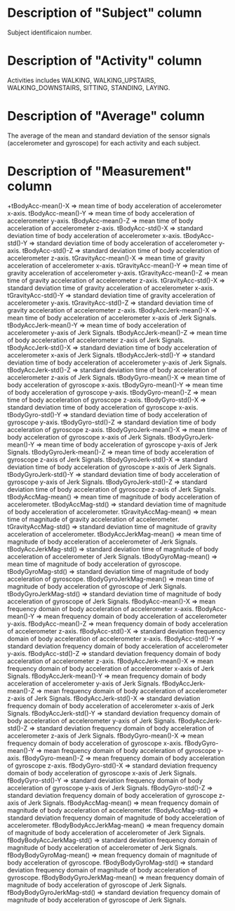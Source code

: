 
Description of "Subject" column
===============================
Subject identificaion number.

Description of "Activity" column
===============================
Activities includes WALKING, WALKING_UPSTAIRS, WALKING_DOWNSTAIRS, SITTING, STANDING, LAYING.

Description of "Average" column
===============================
The average of the mean and standard deviation of the sensor signals (accelerometer and gyroscope) for each activity and each subject.

Description of "Measurement" column
===================================
+tBodyAcc-mean()-X => mean time of body acceleration of accelerometer x-axis.
tBodyAcc-mean()-Y => mean time of body acceleration of accelerometer y-axis.
tBodyAcc-mean()-Z => mean time of body acceleration of accelerometer z-axis.
tBodyAcc-std()-X => standard deviation time of body acceleration of accelerometer x-axis.
tBodyAcc-std()-Y => standard deviation time of body acceleration of accelerometer y-axis.
tBodyAcc-std()-Z => standard deviation time of body acceleration of accelerometer z-axis.
tGravityAcc-mean()-X => mean time of gravity acceleration of accelerometer x-axis.
tGravityAcc-mean()-Y => mean time of gravity acceleration of accelerometer y-axis.
tGravityAcc-mean()-Z => mean time of gravity acceleration of accelerometer z-axis.
tGravityAcc-std()-X => standard deviation time of gravity acceleration of accelerometer x-axis.
tGravityAcc-std()-Y => standard deviation time of gravity acceleration of accelerometer y-axis.
tGravityAcc-std()-Z => standard deviation time of gravity acceleration of accelerometer z-axis.
tBodyAccJerk-mean()-X => mean time of body acceleration of accelerometer x-axis of Jerk Signals.
tBodyAccJerk-mean()-Y => mean time of body acceleration of accelerometer y-axis of Jerk Signals.
tBodyAccJerk-mean()-Z => mean time of body acceleration of accelerometer z-axis of Jerk Signals.
tBodyAccJerk-std()-X => standard deviation time of body acceleration of accelerometer x-axis of Jerk Signals.
tBodyAccJerk-std()-Y => standard deviation time of body acceleration of accelerometer y-axis of Jerk Signals.
tBodyAccJerk-std()-Z => standard deviation time of body acceleration of accelerometer z-axis of Jerk Signals.
tBodyGyro-mean()-X => mean time of body acceleration of gyroscope x-axis.
tBodyGyro-mean()-Y => mean time of body acceleration of gyroscope y-axis.
tBodyGyro-mean()-Z => mean time of body acceleration of gyroscope z-axis.
tBodyGyro-std()-X => standard deviation time of body acceleration of gyroscope x-axis.
tBodyGyro-std()-Y => standard deviation time of body acceleration of gyroscope y-axis.
tBodyGyro-std()-Z => standard deviation time of body acceleration of gyroscope z-axis.
tBodyGyroJerk-mean()-X => mean time of body acceleration of gyroscope x-axis of Jerk Signals.
tBodyGyroJerk-mean()-Y => mean time of body acceleration of gyroscope y-axis of Jerk Signals.
tBodyGyroJerk-mean()-Z => mean time of body acceleration of gyroscope z-axis of Jerk Signals.
tBodyGyroJerk-std()-X => standard deviation time of body acceleration of gyroscope x-axis of Jerk Signals.
tBodyGyroJerk-std()-Y => standard deviation time of body acceleration of gyroscope y-axis of Jerk Signals.
tBodyGyroJerk-std()-Z => standard deviation time of body acceleration of gyroscope z-axis of Jerk Signals.
tBodyAccMag-mean() => mean time of magnitude of body acceleration of accelerometer.
tBodyAccMag-std() => standard deviation time of magnitude of body acceleration of accelerometer.
tGravityAccMag-mean() => mean time of magnitude of gravity acceleration of accelerometer.
tGravityAccMag-std() => standard deviation time of magnitude of gravity acceleration of accelerometer.
tBodyAccJerkMag-mean() => mean time of magnitude of body acceleration of accelerometer of Jerk Signals.
tBodyAccJerkMag-std() => standard deviation time of magnitude of body acceleration of accelerometer of Jerk Signals.
tBodyGyroMag-mean() => mean time of magnitude of body acceleration of gyroscope.
tBodyGyroMag-std() => standard deviation time of magnitude of body acceleration of gyroscope.
tBodyGyroJerkMag-mean() => mean time of magnitude of body acceleration of gyroscope of Jerk Signals.
tBodyGyroJerkMag-std() => standard deviation time of magnitude of body acceleration of gyroscope of Jerk Signals.
fBodyAcc-mean()-X => mean frequency domain of body acceleration of accelerometer x-axis.
fBodyAcc-mean()-Y => mean frequency domain of body acceleration of accelerometer y-axis.
fBodyAcc-mean()-Z => mean frequency domain of body acceleration of accelerometer z-axis.
fBodyAcc-std()-X => standard deviation frequency domain of body acceleration of accelerometer x-axis.
fBodyAcc-std()-Y => standard deviation frequency domain of body acceleration of accelerometer y-axis.
fBodyAcc-std()-Z => standard deviation frequency domain of body acceleration of accelerometer z-axis.
fBodyAccJerk-mean()-X => mean frequency domain of body acceleration of accelerometer x-axis of Jerk Signals.
fBodyAccJerk-mean()-Y => mean frequency domain of body acceleration of accelerometer y-axis of Jerk Signals.
fBodyAccJerk-mean()-Z => mean frequency domain of body acceleration of accelerometer z-axis of Jerk Signals.
fBodyAccJerk-std()-X => standard deviation frequency domain of body acceleration of accelerometer x-axis of Jerk Signals.
fBodyAccJerk-std()-Y => standard deviation frequency domain of body acceleration of accelerometer y-axis of Jerk Signals.
fBodyAccJerk-std()-Z => standard deviation frequency domain of body acceleration of accelerometer z-axis of Jerk Signals.
fBodyGyro-mean()-X => mean frequency domain of body acceleration of gyroscope x-axis.
fBodyGyro-mean()-Y => mean frequency domain of body acceleration of gyroscope y-axis.
fBodyGyro-mean()-Z => mean frequency domain of body acceleration of gyroscope z-axis.
fBodyGyro-std()-X => standard deviation frequency domain of body acceleration of gyroscope x-axis of Jerk Signals.
fBodyGyro-std()-Y => standard deviation frequency domain of body acceleration of gyroscope y-axis of Jerk Signals.
fBodyGyro-std()-Z => standard deviation frequency domain of body acceleration of gyroscope z-axis of Jerk Signals.
fBodyAccMag-mean() => mean frequency domain of magnitude of body acceleration of accelerometer.
fBodyAccMag-std() => standard deviation frequency domain of magnitude of body acceleration of accelerometer.
fBodyBodyAccJerkMag-mean() => mean frequency domain of magnitude of body acceleration of accelerometer of Jerk Signals.
fBodyBodyAccJerkMag-std() => standard deviation frequency domain of magnitude of body acceleration of accelerometer of Jerk Signals.
fBodyBodyGyroMag-mean() => mean frequency domain of magnitude of body acceleration of gyroscope.
fBodyBodyGyroMag-std() => standard deviation frequency domain of magnitude of body acceleration of gyroscope.
fBodyBodyGyroJerkMag-mean() => mean frequency domain of magnitude of body acceleration of gyroscope of Jerk Signals.
fBodyBodyGyroJerkMag-std() => standard deviation frequency domain of magnitude of body acceleration of gyroscope of Jerk Signals.

